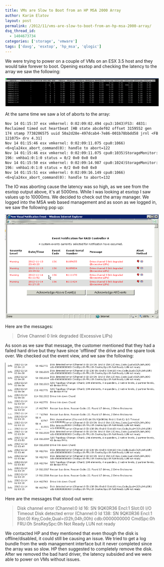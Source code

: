 ```yaml
---
title: VMs are Slow to Boot from an HP MSA 2000 Array
author: Karim Elatov
layout: post
permalink: /2012/11/vms-are-slow-to-boot-from-an-hp-msa-2000-array/
dsq_thread_id:
  - 1404673734
categories: ['storage', 'vmware']
tags: ['davg', 'esxtop', 'hp_msa', 'qlogic']
---
```


We were trying to power on a couple of VMs on an ESX 3.5 host and they would take forever to boot. Opening esxtop and checking the latency to the array we saw the following:

![esxtop_latency_msa_2000](https://github.com/elatov/uploads/raw/master/2012/11/esxtop_latency_msa_2000.png)

At the same time we saw a lot of aborts to the array:


	Nov 14 01:15:37 esx vmkernel: 0:02:09:02.494 cpu3:1043)FS3: 4831: Reclaimed timed out heartbeat [HB state abcdef02 offset 3159552 gen 174 stamp 7738206575 uuid 50a2d28e-497dcab4-7e86-001b78bbdd58 jrnl <FB 121075> drv 4.31]
	Nov 14 01:15:46 esx vmkernel: 0:02:09:11.075 cpu0:1066)<6>qla24xx_abort_command(0): handle to abort=122
	Nov 14 01:15:46 esx vmkernel: 0:02:09:11.075 cpu0:1035)StorageMonitor: 196: vmhba1:0:1:0 status = 0/2 0x0 0x0 0x0
	Nov 14 01:15:50 esx vmkernel: 0:02:09:14.987 cpu0:1024)StorageMonitor: 196: vmhba1:0:1:0 status = 0/2 0x0 0x0 0x0
	Nov 14 01:15:51 esx vmkernel: 0:02:09:16.149 cpu0:1066)<6>qla24xx_abort_command(0): handle to abort=132


The IO was aborting cause the latency was so high, as we see from the esxtop output above, it's at 5000ms. While I was looking at esxtop I saw values up to 10000ms. We decided to check out the array manager. We logged into the MSA web based management and as soon as we logged in, we saw the following pop up:

![msa_degraded_message_c1](https://github.com/elatov/uploads/raw/master/2012/11/msa_degraded_message_c1.png)

Here are the messages:

> Drive Channel 0 link degraded (Excessive LIPs)

As soon as we saw that message, the customer mentioned that they had a failed hard drive but they have since 'offlined' the drive and the spare took over. We checked out the event view, and we saw the following:

![errors_in_event_on_msa_c](https://github.com/elatov/uploads/raw/master/2012/11/errors_in_event_on_msa_c.png)

Here are the messages that stood out were:

> Disk channel error (Channel:0 Id 16: SN 9QK0R36 Encl:1 Slot:0) I/O Timeout
> Disk detected error (Channel:0 Id 138: SN 9QK0R36 Encl:1 Slot:0) Key,Code,Qual=(02h,04h,00h) cdb:0000000000 CmdSpc:0h FRU:0h SnsKeySpc:0h Not Ready LUN not ready

We contacted HP and they mentioned that even though the disk is offline/disabled, it could still be causing an issue. We tried to get a log bundle from the web management interface but it never completed since the array was so slow. HP then suggested to completely remove the disk. After we removed the bad hard driver, the latency subsided and we were able to power on VMs without issues.

